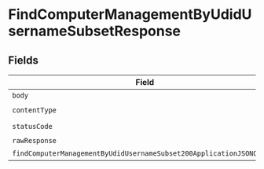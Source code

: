 # FindComputerManagementByUdidUsernameSubsetResponse


## Fields

| Field                                                                                                                                                   | Type                                                                                                                                                    | Required                                                                                                                                                | Description                                                                                                                                             |
| ------------------------------------------------------------------------------------------------------------------------------------------------------- | ------------------------------------------------------------------------------------------------------------------------------------------------------- | ------------------------------------------------------------------------------------------------------------------------------------------------------- | ------------------------------------------------------------------------------------------------------------------------------------------------------- |
| `body`                                                                                                                                                  | *Uint8Array*                                                                                                                                            | :heavy_minus_sign:                                                                                                                                      | N/A                                                                                                                                                     |
| `contentType`                                                                                                                                           | *string*                                                                                                                                                | :heavy_check_mark:                                                                                                                                      | N/A                                                                                                                                                     |
| `statusCode`                                                                                                                                            | *number*                                                                                                                                                | :heavy_check_mark:                                                                                                                                      | N/A                                                                                                                                                     |
| `rawResponse`                                                                                                                                           | [AxiosResponse>](https://axios-http.com/docs/res_schema)                                                                                                | :heavy_minus_sign:                                                                                                                                      | N/A                                                                                                                                                     |
| `findComputerManagementByUdidUsernameSubset200ApplicationJSONObject`                                                                                    | [FindComputerManagementByUdidUsernameSubset200ApplicationJSON](../../models/operations/findcomputermanagementbyudidusernamesubset200applicationjson.md) | :heavy_minus_sign:                                                                                                                                      | OK                                                                                                                                                      |